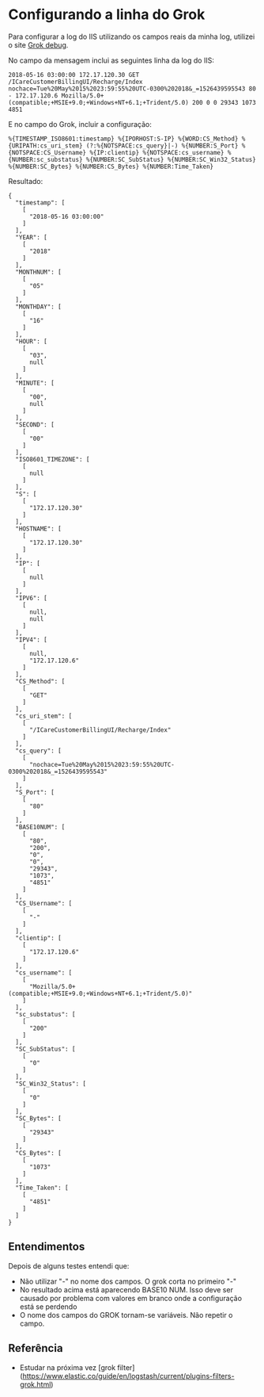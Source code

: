 # Configurando a linha do Grok

Para configurar a log do IIS utilizando os campos reais da minha log, utilizei o site [Grok debug](https://grokdebug.herokuapp.com/).

No campo da mensagem inclui as seguintes linha da log do IIS:
```
2018-05-16 03:00:00 172.17.120.30 GET /ICareCustomerBillingUI/Recharge/Index nochace=Tue%20May%2015%2023:59:55%20UTC-0300%202018&_=1526439595543 80 - 172.17.120.6 Mozilla/5.0+(compatible;+MSIE+9.0;+Windows+NT+6.1;+Trident/5.0) 200 0 0 29343 1073 4851
```

E no campo do Grok, incluir a configuração:
```
%{TIMESTAMP_ISO8601:timestamp} %{IPORHOST:S-IP} %{WORD:CS_Method} %{URIPATH:cs_uri_stem} (?:%{NOTSPACE:cs_query}|-) %{NUMBER:S_Port} %{NOTSPACE:CS_Username} %{IP:clientip} %{NOTSPACE:cs_username} %{NUMBER:sc_substatus} %{NUMBER:SC_SubStatus} %{NUMBER:SC_Win32_Status} %{NUMBER:SC_Bytes} %{NUMBER:CS_Bytes} %{NUMBER:Time_Taken}
```

Resultado:

```
{
  "timestamp": [
    [
      "2018-05-16 03:00:00"
    ]
  ],
  "YEAR": [
    [
      "2018"
    ]
  ],
  "MONTHNUM": [
    [
      "05"
    ]
  ],
  "MONTHDAY": [
    [
      "16"
    ]
  ],
  "HOUR": [
    [
      "03",
      null
    ]
  ],
  "MINUTE": [
    [
      "00",
      null
    ]
  ],
  "SECOND": [
    [
      "00"
    ]
  ],
  "ISO8601_TIMEZONE": [
    [
      null
    ]
  ],
  "S": [
    [
      "172.17.120.30"
    ]
  ],
  "HOSTNAME": [
    [
      "172.17.120.30"
    ]
  ],
  "IP": [
    [
      null
    ]
  ],
  "IPV6": [
    [
      null,
      null
    ]
  ],
  "IPV4": [
    [
      null,
      "172.17.120.6"
    ]
  ],
  "CS_Method": [
    [
      "GET"
    ]
  ],
  "cs_uri_stem": [
    [
      "/ICareCustomerBillingUI/Recharge/Index"
    ]
  ],
  "cs_query": [
    [
      "nochace=Tue%20May%2015%2023:59:55%20UTC-0300%202018&_=1526439595543"
    ]
  ],
  "S_Port": [
    [
      "80"
    ]
  ],
  "BASE10NUM": [
    [
      "80",
      "200",
      "0",
      "0",
      "29343",
      "1073",
      "4851"
    ]
  ],
  "CS_Username": [
    [
      "-"
    ]
  ],
  "clientip": [
    [
      "172.17.120.6"
    ]
  ],
  "cs_username": [
    [
      "Mozilla/5.0+(compatible;+MSIE+9.0;+Windows+NT+6.1;+Trident/5.0)"
    ]
  ],
  "sc_substatus": [
    [
      "200"
    ]
  ],
  "SC_SubStatus": [
    [
      "0"
    ]
  ],
  "SC_Win32_Status": [
    [
      "0"
    ]
  ],
  "SC_Bytes": [
    [
      "29343"
    ]
  ],
  "CS_Bytes": [
    [
      "1073"
    ]
  ],
  "Time_Taken": [
    [
      "4851"
    ]
  ]
}
```

## Entendimentos

Depois de alguns testes entendi que:
- Não utilizar "-" no nome dos campos. O grok corta no primeiro "-"
- No resultado acima está aparecendo BASE10 NUM. Isso deve ser causado por problema com valores em branco onde a configuração está se perdendo
- O nome dos campos do GROK tornam-se variáveis. Não repetir o campo.

## Referência
- Estudar na próxima vez [grok filter] (https://www.elastic.co/guide/en/logstash/current/plugins-filters-grok.html)
